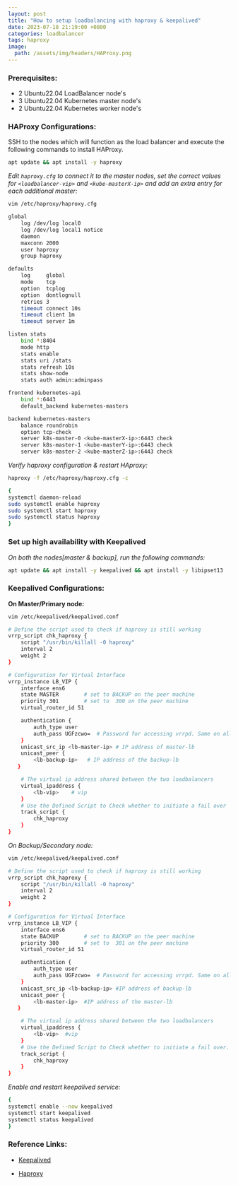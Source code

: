 ```yaml
---
layout: post
title: "How to setup loadbalancing with haproxy & keepalived"
date: 2023-07-18 21:19:00 +0800
categories: loadbalancer
tags: haproxy
image:
  path: /assets/img/headers/HAProxy.png
---
```


### Prerequisites:
- 2 Ubuntu22.04 LoadBalancer node's
- 3 Ubuntu22.04 Kubernetes master node's
- 2 Ubuntu22.04 Kubernetes worker node's

### HAProxy Configurations:

SSH to the nodes which will function as the load balancer and execute the following commands to install HAProxy.
```sh
apt update && apt install -y haproxy
```

*Edit `haproxy.cfg` to connect it to the master nodes, set the correct values for `<loadbalancer-vip>` and `<kube-masterX-ip>` and add an extra entry for each additional master:*
```sh
vim /etc/haproxy/haproxy.cfg
```

```sh
global
    log /dev/log local0
    log /dev/log local1 notice
    daemon
    maxconn 2000
    user haproxy
    group haproxy

defaults
    log     global
    mode    tcp
    option  tcplog
    option  dontlognull
    retries 3
    timeout connect 10s
    timeout client 1m
    timeout server 1m

listen stats
    bind *:8404
    mode http
    stats enable
    stats uri /stats
    stats refresh 10s
    stats show-node
    stats auth admin:adminpass

frontend kubernetes-api
    bind *:6443
    default_backend kubernetes-masters

backend kubernetes-masters
    balance roundrobin
    option tcp-check
	server k8s-master-0 <kube-masterX-ip>:6443 check
	server k8s-master-1 <kube-masterY-ip>:6443 check
    server k8s-master-2 <kube-masterZ-ip>:6443 check
```
*Verify haproxy configuration & restart HAproxy:*

```sh
haproxy -f /etc/haproxy/haproxy.cfg -c
```

```sh
{
systemctl daemon-reload
sudo systemctl enable haproxy 
sudo systemctl start haproxy
sudo systemctl status haproxy
}
```
### Set up high availability with Keepalived

*On both the nodes[master & backup], run the following commands:*

```sh
apt update && apt install -y keepalived && apt install -y libipset13
```
### Keepalived Configurations:

**On Master/Primary node:**

```sh
vim /etc/keepalived/keepalived.conf
```

```sh
# Define the script used to check if haproxy is still working
vrrp_script chk_haproxy {
    script "/usr/bin/killall -0 haproxy"
    interval 2
    weight 2
}

# Configuration for Virtual Interface
vrrp_instance LB_VIP {
    interface ens6
    state MASTER        # set to BACKUP on the peer machine
    priority 301        # set to  300 on the peer machine
    virtual_router_id 51

    authentication {
        auth_type user
        auth_pass UGFzcwo=  # Password for accessing vrrpd. Same on all devices
    }
    unicast_src_ip <lb-master-ip> # IP address of master-lb
    unicast_peer {
        <lb-backup-ip>   # IP address of the backup-lb
   }

    # The virtual ip address shared between the two loadbalancers
    virtual_ipaddress {
        <lb-vip>    # vip 
    }
    # Use the Defined Script to Check whether to initiate a fail over
    track_script {
        chk_haproxy
    }
}
```
*On Backup/Secondary node:*

```sh
vim /etc/keepalived/keepalived.conf
```

```sh
# Define the script used to check if haproxy is still working
vrrp_script chk_haproxy {
    script "/usr/bin/killall -0 haproxy"
    interval 2
    weight 2
}

# Configuration for Virtual Interface
vrrp_instance LB_VIP {
    interface ens6
    state BACKUP        # set to BACKUP on the peer machine
    priority 300        # set to  301 on the peer machine
    virtual_router_id 51

    authentication {
        auth_type user
        auth_pass UGFzcwo=  # Password for accessing vrrpd. Same on all devices
    }
    unicast_src_ip <lb-backup-ip> #IP address of backup-lb
    unicast_peer {
        <lb-master-ip>  #IP address of the master-lb
   }

    # The virtual ip address shared between the two loadbalancers
    virtual_ipaddress {
        <lb-vip>  #vip
    }
    # Use the Defined Script to Check whether to initiate a fail over.
    track_script {
        chk_haproxy
    }
}
```

*Enable and restart keepalived service:*
```sh
{
systemctl enable --now keepalived
systemctl start keepalived
systemctl status keepalived
}
```

### Reference Links:

- [Keepalived](https://keepalived.readthedocs.io/en/latest/introduction.html)

- [Haproxy](https://www.haproxy.org/?ref=linuxhandbook.com)

